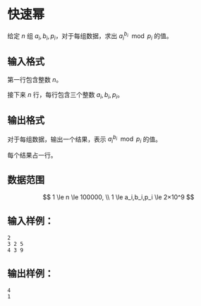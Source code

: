 # 快速幂

给定 $n$ 组 $a_i,b_i,p_i$，对于每组数据，求出 $a_{i}^{b_{i}} \mod p_{i}$ 的值。

## 输入格式

第一行包含整数 $n$。

接下来 $n$ 行，每行包含三个整数 $a_i,b_i,p_i$。

## 输出格式

对于每组数据，输出一个结果，表示 $a_{i}^{b_{i}} \mod p_{i}$ 的值。

每个结果占一行。

## 数据范围

$$
1 \le n \le 100000, \\
1 \le a_i,b_i,p_i \le 2×10^9
$$

## 输入样例：

```text
2
3 2 5
4 3 9
```

## 输出样例：

```text
4
1
```
